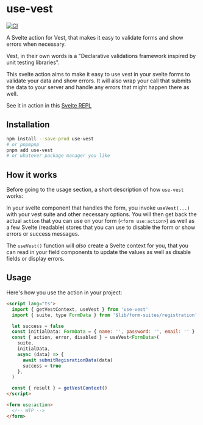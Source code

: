 # use-vest

[![CI](https://github.com/enyo/use-vest/actions/workflows/ci.yml/badge.svg)](https://github.com/enyo/use-vest/actions/workflows/ci.yml)

A Svelte action for Vest, that makes it easy to validate forms and show errors
when necessary.

Vest, in their own words is a "Declarative validations framework inspired by
unit testing libraries".

This svelte action aims to make it easy to use vest in your svelte forms to
validate your data and show errors. It will also wrap your call that submits the
data to your server and handle any errors that might happen there as well.

See it in action in this [Svelte REPL](https://svelte.dev/repl/7094c5603d02477c8333ad42fc73c3d1?version=3.42.6)

## Installation

```bash
npm install --save-prod use-vest
# or pnpmpnp
pnpm add use-vest
# or whatever package manager you like
```

## How it works

Before going to the usage section, a short description of how `use-vest` works:

In your svelte component that handles the form, you invoke `useVest(...)` with
your vest suite and other necessary options. You will then get back the actual
`action` that you can use on your form (`<form use:action>`) as well as a few
Svelte (readable) stores that you can use to disable the form or show errors or
success messages.

The `useVest()` function will _also_ create a Svelte context for you, that you
can read in your field components to update the values as well as disable fields
or display errors.

## Usage

Here's how you use the action in your project:

```html
<script lang="ts">
  import { getVestContext, useVest } from 'use-vest'
  import { suite, type FormData } from '$lib/form-suites/registration'

  let success = false
  const initialData: FormData = { name: '', password: '', email: '' }
  const { action, error, disabled } = useVest<FormData>(
    suite,
    initialData,
    async (data) => {
      await submitRegisrationData(data)
      success = true
    },
  )

  const { result } = getVestContext()
</script>

<form use:action>
  <!-- WIP -->
</form>
```
